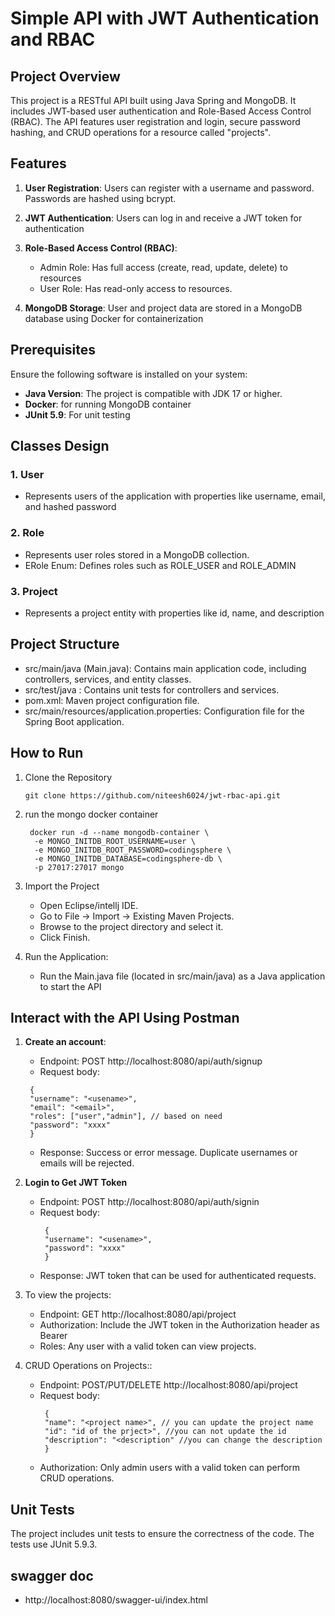 # Simple API with JWT Authentication and RBAC
## Project Overview

This project is a RESTful API built using Java Spring and MongoDB. It includes JWT-based user authentication and Role-Based Access Control (RBAC). The API features user registration and login, secure password hashing, and CRUD operations for a resource called "projects".

## Features

1. **User Registration**: Users can register with a username and password. Passwords are hashed using bcrypt.

2. **JWT Authentication**: Users can log in and receive a JWT token for authentication

3. **Role-Based Access Control (RBAC)**:
    - Admin Role: Has full access (create, read, update, delete) to resources
    - User Role: Has read-only access to resources.
4. **MongoDB Storage**: User and project data are stored in a MongoDB database using Docker for containerization

## Prerequisites
Ensure the following software is installed on your system:
- **Java Version**: The project is compatible with JDK 17 or higher.
- **Docker**: for running MongoDB container
- **JUnit 5.9**: For unit testing

## Classes Design

### 1. **User**
- Represents users of the application with properties like username, email, and hashed password

### 2. **Role**
- Represents user roles stored in a MongoDB collection.
- ERole Enum: Defines roles such as ROLE_USER and ROLE_ADMIN

### 3. **Project**
- Represents a project entity with properties like id, name, and description

## Project Structure
- src/main/java (Main.java): Contains main application code, including controllers, services, and entity classes.
- src/test/java : Contains unit tests for controllers and services.
- pom.xml: Maven project configuration file.
- src/main/resources/application.properties: Configuration file for the Spring Boot application.

## How to Run

1. Clone the Repository
    ```git
   git clone https://github.com/niteesh6024/jwt-rbac-api.git
   ```
2. run the mongo docker container
    ```docker
     docker run -d --name mongodb-container \
      -e MONGO_INITDB_ROOT_USERNAME=user \
      -e MONGO_INITDB_ROOT_PASSWORD=codingsphere \
      -e MONGO_INITDB_DATABASE=codingsphere-db \
      -p 27017:27017 mongo
   ```

3. Import the Project
    - Open Eclipse/intellj IDE.
    - Go to File -> Import -> Existing Maven Projects.
    - Browse to the project directory and select it.
    - Click Finish.

4. Run the Application:
    - Run the Main.java file (located in src/main/java) as a Java application to start the API

## Interact with the API Using Postman

1. **Create an account**:
    - Endpoint: POST http://localhost:8080/api/auth/signup
    - Request body: 
   ```body
    {
    "username": "<usename>",
    "email": "<email>",
    "roles": ["user","admin"], // based on need
    "password": "xxxx"
    }
    ```
   - Response: Success or error message. Duplicate usernames or emails will be rejected.

2. **Login to Get JWT Token**
   - Endpoint: POST http://localhost:8080/api/auth/signin
   - Request body:
      ```body
       {
       "username": "<usename>",
       "password": "xxxx"
       }
       ```
   - Response: JWT token that can be used for authenticated requests.

3. To view the projects:
   - Endpoint: GET http://localhost:8080/api/project
   - Authorization: Include the JWT token in the Authorization header as Bearer <your-jwt-token>
   - Roles: Any user with a valid token can view projects.

4. CRUD Operations on Projects::
   - Endpoint: POST/PUT/DELETE http://localhost:8080/api/project
   - Request body:
      ```body
       {
       "name": "<project name>", // you can update the project name
       "id": "id of the prject>", //you can not update the id
       "description": "<description" //you can change the description
       }
       ```
   - Authorization: Only admin users with a valid token can perform CRUD operations.

## Unit Tests
The project includes unit tests to ensure the correctness of the code. The tests use JUnit 5.9.3.


## swagger doc
- http://localhost:8080/swagger-ui/index.html